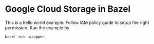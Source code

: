 # Google Cloud Storage in Bazel
This is a hello world example. Follow IAM policy guide to setup the right permission. Run the example by 

```bazel run :wrapper```